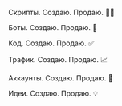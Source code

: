 Скрипты. Создаю. Продаю. 👨‍💻


Боты. Создаю. Продаю. 🤖


Код. Создаю. Продаю. ✅


Трафик. Создаю. Продаю. 📈


Аккаунты. Создаю. Продаю. 🚀


Идеи. Создаю. Продаю. 💡
<!---
joeruhacker/joeruhacker is a ✨ special ✨ repository because its `README.md` (this file) appears on your GitHub profile.
You can click the Preview link to take a look at your changes.
--->

